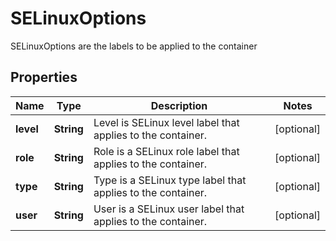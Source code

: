 

# SELinuxOptions

SELinuxOptions are the labels to be applied to the container

## Properties

Name | Type | Description | Notes
------------ | ------------- | ------------- | -------------
**level** | **String** | Level is SELinux level label that applies to the container. |  [optional]
**role** | **String** | Role is a SELinux role label that applies to the container. |  [optional]
**type** | **String** | Type is a SELinux type label that applies to the container. |  [optional]
**user** | **String** | User is a SELinux user label that applies to the container. |  [optional]



